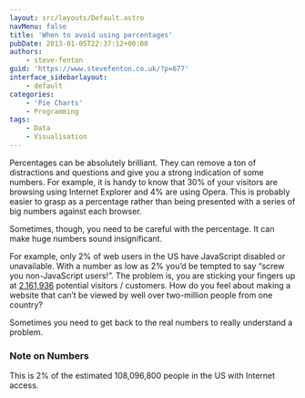 ```yaml
---
layout: src/layouts/Default.astro
navMenu: false
title: 'When to avoid using percentages'
pubDate: 2013-01-05T22:37:12+00:00
authors:
    - steve-fenton
guid: 'https://www.stevefenton.co.uk/?p=677'
interface_sidebarlayout:
    - default
categories:
    - 'Pie Charts'
    - Programming
tags:
    - Data
    - Visualisation
---
```


Percentages can be absolutely brilliant. They can remove a ton of distractions and questions and give you a strong indication of some numbers. For example, it is handy to know that 30% of your visitors are browsing using Internet Explorer and 4% are using Opera. This is probably easier to grasp as a percentage rather than being presented with a series of big numbers against each browser.

Sometimes, though, you need to be careful with the percentage. It can make huge numbers sound insignificant.

For example, only 2% of web users in the US have JavaScript disabled or unavailable. With a number as low as 2% you’d be tempted to say “screw you non-JavaScript users!”. The problem is, you are sticking your fingers up at [2,161,936](#f_numbers) potential visitors / customers. How do you feel about making a website that can’t be viewed by well over two-million people from one country?

Sometimes you need to get back to the real numbers to really understand a problem.

### Note on Numbers

This is 2% of the estimated 108,096,800 people in the US with Internet access.